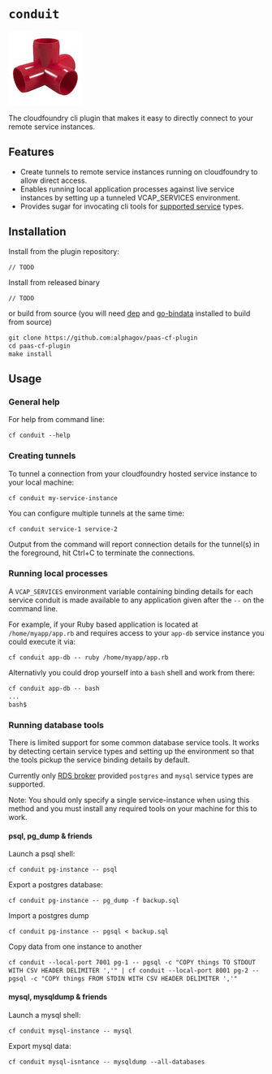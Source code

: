 # `conduit`

![alt text][logo]

The cloudfoundry cli plugin that makes it easy to directly connect to your remote service instances.
 
## Features

* Create tunnels to remote service instances running on cloudfoundry to allow direct access.
* Enables running local application processes against live service instances by setting up a tunneled VCAP_SERVICES environment.
* Provides sugar for invocating cli tools for [supported service](#running-database-tools) types.

## Installation

Install from the plugin repository:

```
// TODO
```

Install from released binary

```
// TODO
```

or build from source (you will need [dep](https://github.com/golang/dep) and [go-bindata](https://github.com/jteeuwen/go-bindata) installed to build from source)

```
git clone https://github.com:alphagov/paas-cf-plugin
cd paas-cf-plugin
make install
```

## Usage

### General help

For help from command line:

```
cf conduit --help
```

### Creating tunnels

To tunnel a connection from your cloudfoundry hosted service instance to your local machine:

```
cf conduit my-service-instance
```

You can configure multiple tunnels at the same time:

```
cf conduit service-1 service-2
```

Output from the command will report connection details for the tunnel(s) in the foreground, hit Ctrl+C to terminate the connections.

### Running local processes

A `VCAP_SERVICES` environment variable containing binding details for each service conduit is made available to any application given after the `--` on the command line.

For example, if your Ruby based application is located at `/home/myapp/app.rb` and requires access to your `app-db` service instance you could execute it via:

```
cf conduit app-db -- ruby /home/myapp/app.rb
``` 

Alternativly you could drop yourself into a `bash` shell and work from there:

```
cf conduit app-db -- bash
...
bash$ 
```

### Running database tools

There is limited support for some common database service tools. It works by detecting certain service types and setting up the environment so that the tools pickup the service binding details by default.

Currently only [RDS broker](https://github.com/alphagov/paas-rds-broker) provided `postgres` and `mysql` service types are supported.

Note: You should only specify a single service-instance when using this method and you must install any required tools on your machine for this to work.

#### psql, pg_dump & friends

Launch a psql shell:

```
cf conduit pg-instance -- psql
```

Export a postgres database:

```
cf conduit pg-instance -- pg_dump -f backup.sql
```

Import a postgres dump

```
cf conduit pg-instance -- pgsql < backup.sql
```

Copy data from one instance to another

```
cf conduit --local-port 7001 pg-1 -- pgsql -c "COPY things TO STDOUT WITH CSV HEADER DELIMITER ','" | cf conduit --local-port 8001 pg-2 -- pgsql -c "COPY things FROM STDIN WITH CSV HEADER DELIMITER ','"
```


#### mysql, mysqldump & friends

Launch a mysql shell:

```
cf conduit mysql-instance -- mysql
```

Export mysql data:

```
cf conduit mysql-isntance -- mysqldump --all-databases
```


[logo]: logo.jpg
